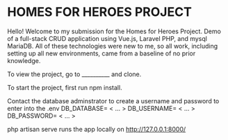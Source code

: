 # HOMES FOR HEROES PROJECT

Hello! Welcome to my submission for the Homes for Heroes Project. Demo of a full-stack CRUD application using Vue.js, Laravel PHP, and mysql MariaDB. All of these technologies were new to me, so all work, including setting up all new environments, came from a baseline of no prior knowledge.

To view the project, go to __________ and clone.

To start the project, first run npm install.

Contact the database adminstrator to create a username and password to enter into the .env
    DB_DATABASE= < ... >
    DB_USERNAME= < ... >
    DB_PASSWORD= < ... >

php artisan serve runs the app locally on http://127.0.0.1:8000/